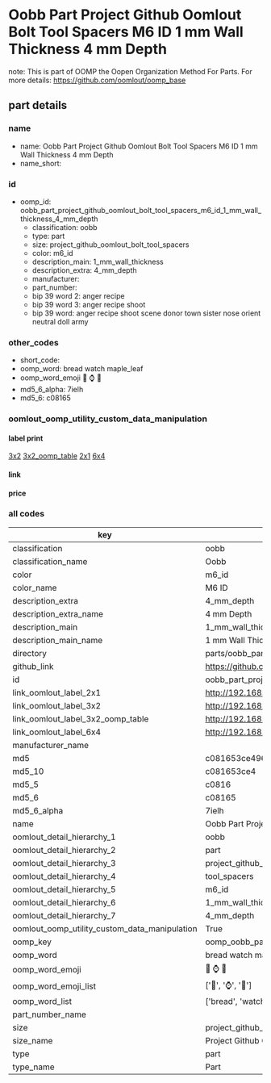 # Oobb Part Project Github Oomlout Bolt Tool Spacers M6 ID 1 mm Wall Thickness 4 mm Depth  

note: This is part of OOMP the Oopen Organization Method For Parts. For more details: https://github.com/oomlout/oomp_base

##  part details
  







### name
* name: Oobb Part Project Github Oomlout Bolt Tool Spacers M6 ID 1 mm Wall Thickness 4 mm Depth
* name_short: 
### id
* oomp_id: oobb_part_project_github_oomlout_bolt_tool_spacers_m6_id_1_mm_wall_thickness_4_mm_depth
  * classification: oobb
  * type: part
  * size: project_github_oomlout_bolt_tool_spacers
  * color: m6_id
  * description_main: 1_mm_wall_thickness
  * description_extra: 4_mm_depth
  * manufacturer: 
  * part_number: 
  * bip 39 word 2: anger recipe
  * bip 39 word 3: anger recipe shoot
  * bip 39 word: anger recipe shoot scene donor town sister nose orient neutral doll army

### other_codes
* short_code: 
* oomp_word: bread watch maple_leaf
* oomp_word_emoji :bread: :watch: :maple_leaf:
* md5_6_alpha: 7ielh
* md5_6: c08165






### oomlout_oomp_utility_custom_data_manipulation
#### label print
[3x2](http://192.168.1.245:1112/?label=oomp%207ielh)
[3x2_oomp_table](http://192.168.1.108:1112/?label=oomp%207ielh)
[2x1](http://192.168.1.242:1112/?label=oomp%207ielh)
[6x4](http://192.168.1.55:1112/?label=oomp%207ielh)    

#### link

                              

#### price







### all codes 
| key | value |  
| --- | --- |  
| classification | oobb |  
| classification_name | Oobb |  
| color | m6_id |  
| color_name | M6 ID |  
| description_extra | 4_mm_depth |  
| description_extra_name | 4 mm Depth |  
| description_main | 1_mm_wall_thickness |  
| description_main_name | 1 mm Wall Thickness |  
| directory | parts/oobb_part_project_github_oomlout_bolt_tool_spacers_m6_id_1_mm_wall_thickness_4_mm_depth |  
| github_link | https://github.com/oomlout/oomlout_oomp_part_src/tree/main/parts/oobb_part_project_github_oomlout_bolt_tool_spacers_m6_id_1_mm_wall_thickness_4_mm_depth |  
| id | oobb_part_project_github_oomlout_bolt_tool_spacers_m6_id_1_mm_wall_thickness_4_mm_depth |  
| link_oomlout_label_2x1 | http://192.168.1.242:1112/?label=oomp%207ielh |  
| link_oomlout_label_3x2 | http://192.168.1.245:1112/?label=oomp%207ielh |  
| link_oomlout_label_3x2_oomp_table | http://192.168.1.108:1112/?label=oomp%207ielh |  
| link_oomlout_label_6x4 | http://192.168.1.55:1112/?label=oomp%207ielh |  
| manufacturer_name |  |  
| md5 | c081653ce49679339920ac098d2ce845 |  
| md5_10 | c081653ce4 |  
| md5_5 | c0816 |  
| md5_6 | c08165 |  
| md5_6_alpha | 7ielh |  
| name | Oobb Part Project Github Oomlout Bolt Tool Spacers M6 ID 1 mm Wall Thickness 4 mm Depth |  
| oomlout_detail_hierarchy_1 | oobb |  
| oomlout_detail_hierarchy_2 | part |  
| oomlout_detail_hierarchy_3 | project_github_bolt |  
| oomlout_detail_hierarchy_4 | tool_spacers |  
| oomlout_detail_hierarchy_5 | m6_id |  
| oomlout_detail_hierarchy_6 | 1_mm_wall_thickness |  
| oomlout_detail_hierarchy_7 | 4_mm_depth |  
| oomlout_oomp_utility_custom_data_manipulation | True |  
| oomp_key | oomp_oobb_part_project_github_oomlout_bolt_tool_spacers_m6_id_1_mm_wall_thickness_4_mm_depth |  
| oomp_word | bread watch maple_leaf |  
| oomp_word_emoji | :bread: :watch: :maple_leaf: |  
| oomp_word_emoji_list | [':bread:', ':watch:', ':maple_leaf:'] |  
| oomp_word_list | ['bread', 'watch', 'maple_leaf'] |  
| part_number_name |  |  
| size | project_github_oomlout_bolt_tool_spacers |  
| size_name | Project Github Oomlout Bolt Tool Spacers |  
| type | part |  
| type_name | Part |  
